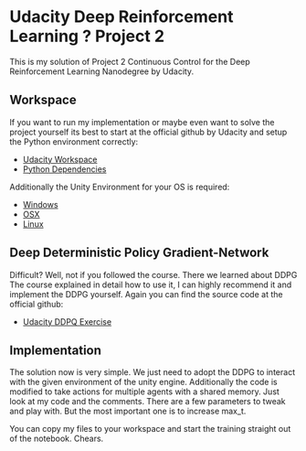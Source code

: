 # Udacity Deep Reinforcement Learning ? Project 2

This is my solution of Project 2 Continuous Control for the Deep Reinforcement Learning Nanodegree by Udacity. 

## Workspace 
If you want to run my implementation or maybe even want to solve the project yourself its best to start at the official github by Udacity and setup the Python environment correctly:
* [Udacity Workspace](https://github.com/udacity/deep-reinforcement-learning/tree/master/p3_collab-compet)
* [Python Dependencies](https://github.com/udacity/deep-reinforcement-learning#dependencies)

Additionally the Unity Environment for your OS is required:
* [Windows](https://s3-us-west-1.amazonaws.com/udacity-drlnd/P3/Tennis/Tennis_Windows_x86_64.zip)
* [OSX](https://s3-us-west-1.amazonaws.com/udacity-drlnd/P3/Tennis/Tennis.app.zip)
* [Linux](https://s3-us-west-1.amazonaws.com/udacity-drlnd/P3/Tennis/Tennis_Linux.zip)

## Deep Deterministic Policy Gradient-Network
Difficult? Well, not if you followed the course. There we learned about DDPG The course explained in detail how to use it, I can highly recommend it and implement the DDPG yourself. Again you can find the source code at the official github:
* [Udacity DDPQ Exercise]( https://github.com/udacity/deep-reinforcement-learning/tree/master/ddpg-pendulum)

## Implementation
The solution now is very simple. We just need to adopt the DDPG to interact with the given environment of the unity engine. Additionally the code is modified to take actions for multiple agents with a shared memory. Just look at my code and the comments. 
There are a few parameters to tweak and play with. But the most important one is to increase max_t. 

You can copy my files to your workspace and start the training straight out of the notebook. Chears.


